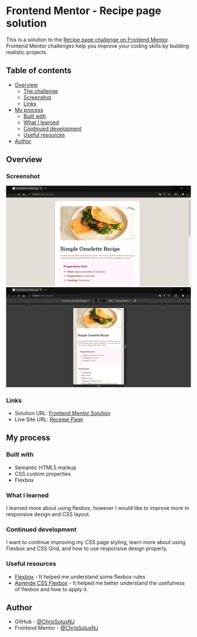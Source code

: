 # Frontend Mentor - Recipe page solution

This is a solution to the [Recipe page challenge on Frontend Mentor](https://www.frontendmentor.io/challenges/recipe-page-KiTsR8QQKm). Frontend Mentor challenges help you improve your coding skills by building realistic projects. 

## Table of contents

- [Overview](#overview)
  - [The challenge](#the-challenge)
  - [Screenshot](#screenshot)
  - [Links](#links)
- [My process](#my-process)
  - [Built with](#built-with)
  - [What I learned](#what-i-learned)
  - [Continued development](#continued-development)
  - [Useful resources](#useful-resources)
- [Author](#author)

## Overview

### Screenshot

![Desktop Site](image.png)
![Mobile Site](image-1.png)

### Links

- Solution URL: [Frontend Mentor Solution](https://www.frontendmentor.io/solutions/receipe-page-DwwzXjvM2U)
- Live Site URL: [Receipe Page](https://chrissolusnj.github.io/Recipe-page/)

## My process

### Built with

- Semantic HTML5 markup
- CSS custom properties
- Flexbox

### What I learned

I learned more about using flexbox, however I would like to improve more in responsive design and CSS layout.

### Continued development

I want to continue improving my CSS page styling, learn more about using Flexbox and CSS Grid, and how to use responsive design properly.

### Useful resources

- [Flexbox](https://developer.mozilla.org/es/docs/Web/CSS/CSS_flexible_box_layout/Basic_concepts_of_flexbox) - It helped me understand some flexbox rules
- [Aprende CSS Flexbox](Aprendem) - It helped me better understand the usefulness of flexbox and how to apply it.

## Author

- GitHub - [@ChrisSolusNJ](https://github.com/ChrisSolusNJ)
- Frontend Mentor - [@ChrisSolusNJ](https://www.frontendmentor.io/profile/ChrisSolusNJ)
